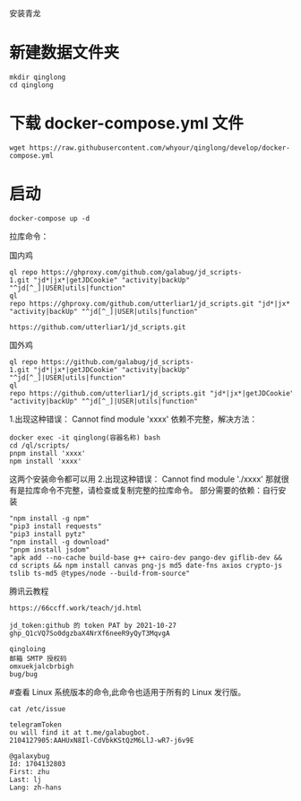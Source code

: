 安装青龙

# 新建数据文件夹

    mkdir qinglong
    cd qinglong

# 下载 docker-compose.yml 文件

    wget https://raw.githubusercontent.com/whyour/qinglong/develop/docker-compose.yml

# 启动

    docker-compose up -d

拉库命令：

国内鸡

    ql repo https://ghproxy.com/github.com/galabug/jd_scripts-1.git "jd*|jx*|getJDCookie" "activity|backUp" "^jd[^_]|USER|utils|function"
    ql repo https://ghproxy.com/github.com/utterliar1/jd_scripts.git "jd*|jx*|getJDCookie" "activity|backUp" "^jd[^_]|USER|utils|function"

    https://github.com/utterliar1/jd_scripts.git

国外鸡

    ql repo https://github.com/galabug/jd_scripts-1.git "jd*|jx*|getJDCookie" "activity|backUp" "^jd[^_]|USER|utils|function"
    ql repo https://github.com/utterliar1/jd_scripts.git "jd*|jx*|getJDCookie" "activity|backUp" "^jd[^_]|USER|utils|function"

1.出现这种错误：
Cannot find module 'xxxx'
依赖不完整，解决方法：

    docker exec -it qinglong(容器名称) bash
    cd /ql/scripts/
    pnpm install 'xxxx'
    npm install 'xxxx'

这两个安装命令都可以用 2.出现这种错误：
Cannot find module './xxxx'
那就很有是拉库命令不完整，请检查或复制完整的拉库命令。
部分需要的依赖：自行安装

    "npm install -g npm"
    "pip3 install requests"
    "pip3 install pytz"
    "npm install -g download"
    "pnpm install jsdom"
    "apk add --no-cache build-base g++ cairo-dev pango-dev giflib-dev && cd scripts && npm install canvas png-js md5 date-fns axios crypto-js tslib ts-md5 @types/node --build-from-source"

腾讯云教程

    https://66ccff.work/teach/jd.html

    jd_token:github 的 token PAT by 2021-10-27
    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

    qingloing
    邮箱 SMTP 授权码
    omxuekjalcbrbigh
    bug/bug

#查看 Linux 系统版本的命令,此命令也适用于所有的 Linux 发行版。

    cat /etc/issue

    telegramToken
    ou will find it at t.me/galabugbot.
    2104127905:AAHUxN8Il-CdVbkKStQzM6LlJ-wR7-j6v9E

    @galaxybug
    Id: 1704132803
    First: zhu
    Last: lj
    Lang: zh-hans
